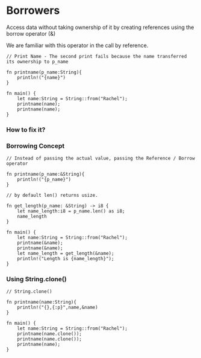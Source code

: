 # Borrowers

Access data without taking ownership of it by creating references using the borrow operator (&)

We are familiar with this operator in the call by reference.

```
// Print Name - The second print fails because the name transferred its ownership to p_name

fn printname(p_name:String){
    println!("{name}")
}

fn main() {
    let name:String = String::from("Rachel");
    printname(name);
    printname(name);
}
```

### How to fix it?

### Borrowing Concept

```
// Instead of passing the actual value, passing the Reference / Borrow operator

fn printname(p_name:&String){
    println!("{p_name}")
}

// by default len() returns usize.

fn get_length(p_name: &String) -> i8 {
    let name_length:i8 = p_name.len() as i8;
    name_length
}

fn main() {
    let name:String = String::from("Rachel");
    printname(&name);
    printname(&name);
    let name_length = get_length(&name);
    println!("Length is {name_length}");
}
```

### Using String.clone()

```
// String.clone()

fn printname(name:String){
    println!("{},{:p}",name,&name)
}

fn main() {
    let name:String = String::from("Rachel");
    printname(name.clone());
    printname(name.clone());
    printname(name);
}
```

###









